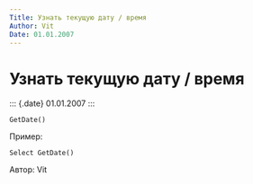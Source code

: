 ```yaml
---
Title: Узнать текущую дату / время
Author: Vit
Date: 01.01.2007
---
```



Узнать текущую дату / время
===========================

::: {.date}
01.01.2007
:::

    GetDate()

Пример:

    Select GetDate()

Автор: Vit
